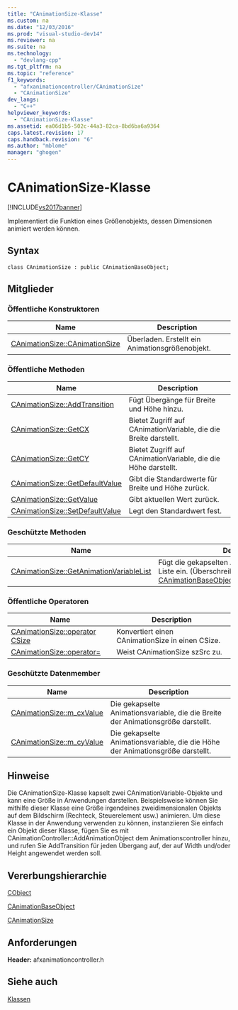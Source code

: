 ```yaml
---
title: "CAnimationSize-Klasse"
ms.custom: na
ms.date: "12/03/2016"
ms.prod: "visual-studio-dev14"
ms.reviewer: na
ms.suite: na
ms.technology: 
  - "devlang-cpp"
ms.tgt_pltfrm: na
ms.topic: "reference"
f1_keywords: 
  - "afxanimationcontroller/CAnimationSize"
  - "CAnimationSize"
dev_langs: 
  - "C++"
helpviewer_keywords: 
  - "CAnimationSize-Klasse"
ms.assetid: ea06d1b5-502c-44a3-82ca-8bd6ba6a9364
caps.latest.revision: 17
caps.handback.revision: "6"
ms.author: "mblome"
manager: "ghogen"
---
```

# CAnimationSize-Klasse
[!INCLUDE[vs2017banner](../../assembler/inline/includes/vs2017banner.md)]

Implementiert die Funktion eines Größenobjekts, dessen Dimensionen animiert werden können.  
  
## Syntax  
  
```  
class CAnimationSize : public CAnimationBaseObject;  
```  
  
## Mitglieder  
  
### Öffentliche Konstruktoren  
  
|Name|Description|  
|----------|-----------------|  
|[CAnimationSize::CAnimationSize](../Topic/CAnimationSize::CAnimationSize.md)|Überladen.  Erstellt ein Animationsgrößenobjekt.|  
  
### Öffentliche Methoden  
  
|Name|Description|  
|----------|-----------------|  
|[CAnimationSize::AddTransition](../Topic/CAnimationSize::AddTransition.md)|Fügt Übergänge für Breite und Höhe hinzu.|  
|[CAnimationSize::GetCX](../Topic/CAnimationSize::GetCX.md)|Bietet Zugriff auf CAnimationVariable, die die Breite darstellt.|  
|[CAnimationSize::GetCY](../Topic/CAnimationSize::GetCY.md)|Bietet Zugriff auf CAnimationVariable, die die Höhe darstellt.|  
|[CAnimationSize::GetDefaultValue](../Topic/CAnimationSize::GetDefaultValue.md)|Gibt die Standardwerte für Breite und Höhe zurück.|  
|[CAnimationSize::GetValue](../Topic/CAnimationSize::GetValue.md)|Gibt aktuellen Wert zurück.|  
|[CAnimationSize::SetDefaultValue](../Topic/CAnimationSize::SetDefaultValue.md)|Legt den Standardwert fest.|  
  
### Geschützte Methoden  
  
|Name|Description|  
|----------|-----------------|  
|[CAnimationSize::GetAnimationVariableList](../Topic/CAnimationSize::GetAnimationVariableList.md)|Fügt die gekapselten Animationsvariablen in eine Liste ein.  \(Überschreibt [CAnimationBaseObject::GetAnimationVariableList](../Topic/CAnimationBaseObject::GetAnimationVariableList.md).\)|  
  
### Öffentliche Operatoren  
  
|Name|Description|  
|----------|-----------------|  
|[CAnimationSize::operator CSize](../Topic/CAnimationSize::operator%20CSize.md)|Konvertiert einen CAnimationSize in einen CSize.|  
|[CAnimationSize::operator\=](../Topic/CAnimationSize::operator=.md)|Weist CAnimationSize szSrc zu.|  
  
### Geschützte Datenmember  
  
|Name|Description|  
|----------|-----------------|  
|[CAnimationSize::m\_cxValue](../Topic/CAnimationSize::m_cxValue.md)|Die gekapselte Animationsvariable, die die Breite der Animationsgröße darstellt.|  
|[CAnimationSize::m\_cyValue](../Topic/CAnimationSize::m_cyValue.md)|Die gekapselte Animationsvariable, die die Höhe der Animationsgröße darstellt.|  
  
## Hinweise  
 Die CAnimationSize\-Klasse kapselt zwei CAnimationVariable\-Objekte und kann eine Größe in Anwendungen darstellen.  Beispielsweise können Sie mithilfe dieser Klasse eine Größe irgendeines zweidimensionalen Objekts auf dem Bildschirm \(Rechteck, Steuerelement usw.\) animieren.  Um diese Klasse in der Anwendung verwenden zu können, instanziieren Sie einfach ein Objekt dieser Klasse, fügen Sie es mit CAnimationController::AddAnimationObject dem Animationscontroller hinzu, und rufen Sie AddTransition für jeden Übergang auf, der auf Width und\/oder Height angewendet werden soll.  
  
## Vererbungshierarchie  
 [CObject](../../mfc/reference/cobject-class.md)  
  
 [CAnimationBaseObject](../../mfc/reference/canimationbaseobject-class.md)  
  
 [CAnimationSize](../../mfc/reference/canimationsize-class.md)  
  
## Anforderungen  
 **Header:** afxanimationcontroller.h  
  
## Siehe auch  
 [Klassen](../../mfc/reference/mfc-classes.md)